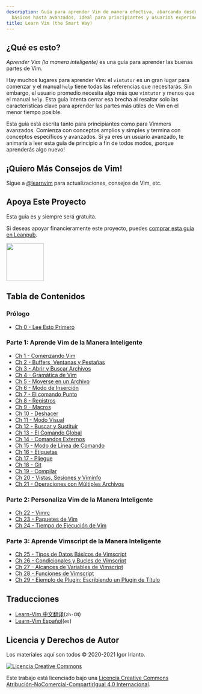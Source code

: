 ```yaml
---
description: Guía para aprender Vim de manera efectiva, abarcando desde conceptos
  básicos hasta avanzados, ideal para principiantes y usuarios experimentados.
title: Learn Vim (the Smart Way)
---
```


## ¿Qué es esto?

_Aprender Vim (la manera inteligente)_ es una guía para aprender las buenas partes de Vim.

Hay muchos lugares para aprender Vim: el `vimtutor` es un gran lugar para comenzar y el manual `help` tiene todas las referencias que necesitarás. Sin embargo, el usuario promedio necesita algo más que `vimtutor` y menos que el manual `help`. Esta guía intenta cerrar esa brecha al resaltar solo las características clave para aprender las partes más útiles de Vim en el menor tiempo posible.

Esta guía está escrita tanto para principiantes como para Vimmers avanzados. Comienza con conceptos amplios y simples y termina con conceptos específicos y avanzados. Si ya eres un usuario avanzado, te animaría a leer esta guía de principio a fin de todos modos, ¡porque aprenderás algo nuevo!

## ¡Quiero Más Consejos de Vim!

Sigue a [@learnvim](https://twitter.com/learnvim) para actualizaciones, consejos de Vim, etc.

## Apoya Este Proyecto

Esta guía es y siempre será gratuita.

Si deseas apoyar financieramente este proyecto, puedes [comprar esta guía en Leanpub](https://leanpub.com/learnvim).

<a href="https://leanpub.com/learnvim"><img src="/images/learn-vim-cover.png" width="100"></a>

## Tabla de Contenidos

### Prólogo

- [Ch 0 - Lee Esto Primero](ch00_read_this_first)

### Parte 1: Aprende Vim de la Manera Inteligente

- [Ch 1 - Comenzando Vim](ch01_starting_vim)
- [Ch 2 - Buffers, Ventanas y Pestañas](ch02_buffers_windows_tabs)
- [Ch 3 - Abrir y Buscar Archivos](ch03_searching_files)
- [Ch 4 - Gramática de Vim](ch04_vim_grammar)
- [Ch 5 - Moverse en un Archivo](ch05_moving_in_file)
- [Ch 6 - Modo de Inserción](ch06_insert_mode)
- [Ch 7 - El comando Punto](ch07_the_dot_command)
- [Ch 8 - Registros](ch08_registers)
- [Ch 9 - Macros](ch09_macros)
- [Ch 10 - Deshacer](ch10_undo)
- [Ch 11 - Modo Visual](ch11_visual_mode)
- [Ch 12 - Buscar y Sustituir](ch12_search_and_substitute)
- [Ch 13 - El Comando Global](ch13_the_global_command)
- [Ch 14 - Comandos Externos](ch14_external_commands)
- [Ch 15 - Modo de Línea de Comando](ch15_command-line_mode)
- [Ch 16 - Etiquetas](ch16_tags)
- [Ch 17 - Pliegue](ch17_fold)
- [Ch 18 - Git](ch18_git)
- [Ch 19 - Compilar](ch19_compile)
- [Ch 20 - Vistas, Sesiones y Viminfo](ch20_views_sessions_viminfo)
- [Ch 21 - Operaciones con Múltiples Archivos](ch21_multiple_file_operations)

### Parte 2: Personaliza Vim de la Manera Inteligente

- [Ch 22 - Vimrc](ch22_vimrc)
- [Ch 23 - Paquetes de Vim](ch23_vim_packages)
- [Ch 24 - Tiempo de Ejecución de Vim](ch24_vim_runtime)

### Parte 3: Aprende Vimscript de la Manera Inteligente

- [Ch 25 - Tipos de Datos Básicos de Vimscript](ch25_vimscript_basic_data_types)
- [Ch 26 - Condicionales y Bucles de Vimscript](ch26_vimscript_conditionals_and_loops)
- [Ch 27 - Alcances de Variables de Vimscript](ch27_vimscript_variable_scopes)
- [Ch 28 - Funciones de Vimscript](ch28_vimscript_functions)
- [Ch 29 - Ejemplo de Plugin: Escribiendo un Plugin de Título](ch29_plugin_example_writing-a-titlecase-plugin)

## Traducciones

- [Learn-Vim 中文翻译](https://github.com/wsdjeg/Learn-Vim_zh_cn)(`zh-CN`)
- [Learn-Vim Español](https://github.com/victorhck/learn-Vim-es)(`es`)

## Licencia y Derechos de Autor

Los materiales aquí son todos © 2020-2021 Igor Irianto.

<a rel="license" href="http://creativecommons.org/licenses/by-nc-sa/4.0/"><img alt="Licencia Creative Commons" style="border-width:0" src="https://licensebuttons.net/l/by-nc-sa/4.0/88x31.png" /></a><br />

Este trabajo está licenciado bajo una <a rel="license" href="http://creativecommons.org/licenses/by-nc-sa/4.0/">Licencia Creative Commons Atribución-NoComercial-CompartirIgual 4.0 Internacional</a>.
